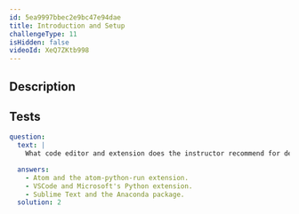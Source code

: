 ```yaml
---
id: 5ea9997bbec2e9bc47e94dae
title: Introduction and Setup
challengeType: 11
isHidden: false
videoId: XeQ7ZKtb998
---
```


## Description
<section id='description'>
</section>

## Tests
<section id='tests'>

```yml
question:
  text: |
    What code editor and extension does the instructor recommend for developing penetration testing tools in Python?

  answers:
    - Atom and the atom-python-run extension.
    - VSCode and Microsoft's Python extension.
    - Sublime Text and the Anaconda package.
  solution: 2
```

</section>

